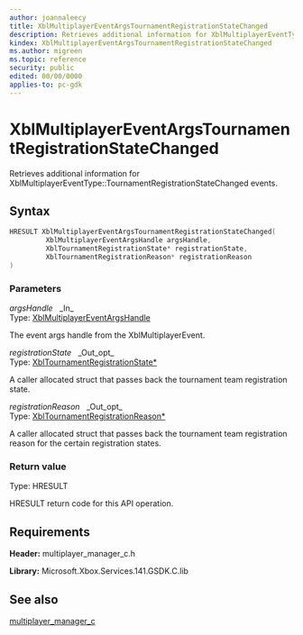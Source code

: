 ```yaml
---
author: joannaleecy
title: XblMultiplayerEventArgsTournamentRegistrationStateChanged
description: Retrieves additional information for XblMultiplayerEventType::TournamentRegistrationStateChanged events.
kindex: XblMultiplayerEventArgsTournamentRegistrationStateChanged
ms.author: migreen
ms.topic: reference
security: public
edited: 00/00/0000
applies-to: pc-gdk
---
```


# XblMultiplayerEventArgsTournamentRegistrationStateChanged  

Retrieves additional information for XblMultiplayerEventType::TournamentRegistrationStateChanged events.  

## Syntax  
  
```cpp
HRESULT XblMultiplayerEventArgsTournamentRegistrationStateChanged(  
         XblMultiplayerEventArgsHandle argsHandle,  
         XblTournamentRegistrationState* registrationState,  
         XblTournamentRegistrationReason* registrationReason  
)  
```  
  
### Parameters  
  
*argsHandle* &nbsp;&nbsp;\_In\_  
Type: [XblMultiplayerEventArgsHandle](../handles/xblmultiplayereventargshandle.md)  
  
The event args handle from the XblMultiplayerEvent.  
  
*registrationState* &nbsp;&nbsp;\_Out\_opt\_  
Type: [XblTournamentRegistrationState*](../../multiplayer_c/enums/xbltournamentregistrationstate.md)  
  
A caller allocated struct that passes back the tournament team registration state.  
  
*registrationReason* &nbsp;&nbsp;\_Out\_opt\_  
Type: [XblTournamentRegistrationReason*](../../multiplayer_c/enums/xbltournamentregistrationreason.md)  
  
A caller allocated struct that passes back the tournament team registration reason for the certain registration states.  
  
  
### Return value  
Type: HRESULT
  
HRESULT return code for this API operation.
  
## Requirements  
  
**Header:** multiplayer_manager_c.h
  
**Library:** Microsoft.Xbox.Services.141.GSDK.C.lib
  
## See also  
[multiplayer_manager_c](../multiplayer_manager_c_members.md)  
  
  